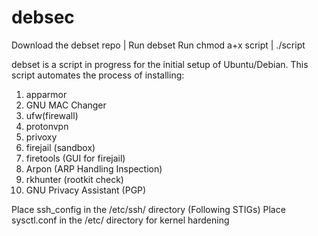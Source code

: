# debsec
Download the debset repo | Run debset
Run chmod a+x script | ./script

debset is a script in progress for the initial setup of Ubuntu/Debian.
This script automates the process of installing:
1. apparmor
2. GNU MAC Changer
3. ufw(firewall)
4. protonvpn
5. privoxy
6. firejail (sandbox)
7. firetools (GUI for firejail)
8. Arpon (ARP Handling Inspection)
9. rkhunter (rootkit check)
10. GNU Privacy Assistant (PGP)

Place ssh_config in the /etc/ssh/ directory (Following STIGs)
Place sysctl.conf in the /etc/ directory for kernel hardening
